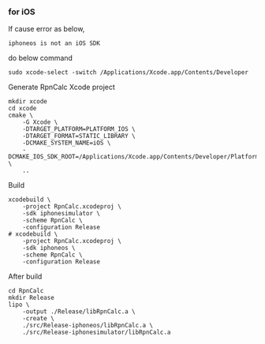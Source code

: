 ### for iOS

If cause error as below,
```
iphoneos is not an iOS SDK
```

do below command
```
sudo xcode-select -switch /Applications/Xcode.app/Contents/Developer
```

Generate RpnCalc Xcode project
```
mkdir xcode
cd xcode
cmake \
    -G Xcode \
    -DTARGET_PLATFORM=PLATFORM_IOS \
    -DTARGET_FORMAT=STATIC_LIBRARY \
    -DCMAKE_SYSTEM_NAME=iOS \
    -DCMAKE_IOS_SDK_ROOT=/Applications/Xcode.app/Contents/Developer/Platforms/iPhoneOS.platform/Developer/SDKs/iPhoneOS14.4.sdk \
    ..
```

Build
```
xcodebuild \
    -project RpnCalc.xcodeproj \
    -sdk iphonesimulator \
    -scheme RpnCalc \
    -configuration Release
# xcodebuild \
    -project RpnCalc.xcodeproj \
    -sdk iphoneos \
    -scheme RpnCalc \
    -configuration Release
```

After build
```
cd RpnCalc
mkdir Release
lipo \
    -output ./Release/libRpnCalc.a \
    -create \
    ./src/Release-iphoneos/libRpnCalc.a \
    ./src/Release-iphonesimulator/libRpnCalc.a
```